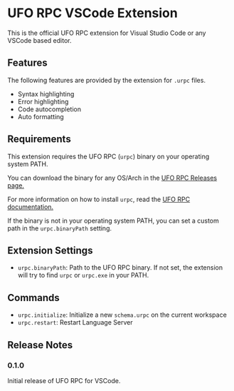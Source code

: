 # UFO RPC VSCode Extension

This is the official UFO RPC extension for Visual Studio Code or any VSCode
based editor.

## Features

The following features are provided by the extension for `.urpc` files.

- Syntax highlighting
- Error highlighting
- Code autocompletion
- Auto formatting

## Requirements

This extension requires the UFO RPC (`urpc`) binary on your operating system
PATH.

You can download the binary for any OS/Arch in the
[UFO RPC Releases page.](https://github.com/uforg/uforpc/releases)

For more information on how to install `urpc`, read the
[UFO RPC documentation.](https://github.com/uforg/uforpc)

If the binary is not in your operating system PATH, you can set a custom path in
the `urpc.binaryPath` setting.

## Extension Settings

- `urpc.binaryPath`: Path to the UFO RPC binary. If not set, the extension will
  try to find `urpc` or `urpc.exe` in your PATH.

## Commands

- `urpc.initialize`: Initialize a new `schema.urpc` on the current workspace
- `urpc.restart`: Restart Language Server

## Release Notes

### 0.1.0

Initial release of UFO RPC for VSCode.
